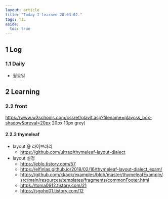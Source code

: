 ```yaml
---
layout: article
title: "Today I learned 20.03.02."
tags: TIL
aside:
  toc: true
---
```


## 1 Log

### 1.1 Daily

- 월요일




## 2 Learning



### 2.2 front

https://www.w3schools.com/cssref/playit.asp?filename=playcss_box-shadow&preval=20px 20px 10px grey)

#### 2.2.3 thymeleaf

- layout 용 라이브러리
  - https://github.com/ultraq/thymeleaf-layout-dialect
- layout 설정
  - https://eblo.tistory.com/57
  - https://elfinlas.github.io/2018/02/16/thymeleaf-layout-dialect_exam/
  - https://github.com/kkaok/examples/blob/master/thymeleafExample/src/main/resources/templates/fragments/commonFooter.html
  - https://toma0912.tistory.com/21
  - https://sgoho01.tistory.com/12

